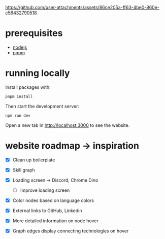 
https://github.com/user-attachments/assets/86ce205a-ff63-4be0-860e-c56432790518

# prerequisites
- [nodejs](https://nodejs.org/en/download/package-manager)
- [pnpm](https://pnpm.io/installation)

# running locally

Install packages with:
```sh
pnpm install
```

Then start the development server:
```sh
npm run dev
```

Open a new tab in [http://localhost:3000](http://localhost:3000/) to see the website.

# website roadmap -> inspiration

- [x] Clean up boilerplate
- [x] Skill graph
- [X] Loading screen -> Discord, Chrome Dino
  - [ ] Improve loading screen
- [X] Color nodes based on language colors
- [X] External links to GitHub, Linkedin
- [X] More detailed information on node hover
- [X] Graph edges display connecting technologies on hover

